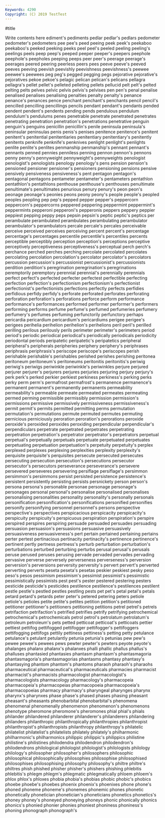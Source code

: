 ```yaml
---
Keywords: 4290
Copyright: (C) 2019 TestTest
---
```


#title

Write contents here
ediment's pediments pedlar pedlar's pedlars
pedometer pedometer's pedometers pee pee's peed peeing peek peek's peekaboo
peekaboo's peeked peeking peeks peel peel's peeled peeling peeling's peelings
peels peep peep's peeped peeper peeper's peepers peephole peephole's peepholes
peeping peeps peer peer's peerage peerage's peerages peered peering peerless
peers pees peeve peeve's peeved peeves peeving peevish peevishly peevishness
peevishness's peewee peewee's peewees peg peg's pegged pegging pegs pejorative
pejorative's pejoratives pekoe pekoe's pelagic pelican pelican's pelicans pellagra pellagra's
pellet pellet's pelleted pelleting pellets pellucid pelt pelt's pelted pelting
pelts pelves pelvic pelvis pelvis's pelvises pen pen's penal penalise
penalised penalises penalising penalties penalty penalty's penance penance's penances pence
penchant penchant's penchants pencil pencil's pencilled pencilling pencillings pencils pendant
pendant's pendants pended pendent pendent's pendents pending pends pendulous pendulum
pendulum's pendulums penes penetrable penetrate penetrated penetrates penetrating penetration penetration's
penetrations penetrative penguin penguin's penguins penicillin penicillin's penile peninsula peninsula's
peninsular peninsulas penis penis's penises penitence penitence's penitent penitent's penitential
penitentiaries penitentiary penitentiary's penitently penitents penknife penknife's penknives penlight penlight's
penlights penlite penlite's penlites penmanship penmanship's pennant pennant's pennants penned
pennies penniless penning pennon pennon's pennons penny penny's pennyweight pennyweight's
pennyweights penologist penologist's penologists penology penology's pens pension pension's pensioned
pensioner pensioner's pensioners pensioning pensions pensive pensively pensiveness pensiveness's pent
pentagon pentagon's pentagonal pentagons pentameter pentameter's pentameters pentathlon pentathlon's pentathlons
penthouse penthouse's penthouses penultimate penultimate's penultimates penurious penury penury's peon
peon's peonage peonage's peonies peons peony peony's people people's peopled
peoples peopling pep pep's pepped pepper pepper's peppercorn peppercorn's peppercorns
peppered peppering peppermint peppermint's peppermints pepperoni pepperoni's pepperonis peppers peppery
peppier peppiest pepping peppy peps pepsin pepsin's peptic peptic's peptics
per perambulate perambulated perambulates perambulating perambulator perambulator's perambulators percale percale's
percales perceivable perceive perceived perceives perceiving percent percent's percentage percentage's
percentages percentile percentile's percentiles percents perceptible perceptibly perception perception's perceptions
perceptive perceptively perceptiveness perceptiveness's perceptual perch perch's perchance perched perches
perching percolate percolated percolates percolating percolation percolation's percolator percolator's percolators
percussion percussion's percussionist percussionist's percussionists perdition perdition's peregrination peregrination's peregrinations
peremptorily peremptory perennial perennial's perennially perennials perfect perfect's perfected perfecter
perfectest perfectible perfecting perfection perfection's perfectionism perfectionism's perfectionist perfectionist's perfectionists
perfections perfectly perfects perfidies perfidious perfidy perfidy's perforate perforated perforates
perforating perforation perforation's perforations perforce perform performance performance's performances performed
performer performer's performers performing performs perfume perfume's perfumed perfumeries perfumery
perfumery's perfumes perfuming perfunctorily perfunctory perhaps pericardia pericardium pericardium's pericardiums
perigee perigee's perigees perihelia perihelion perihelion's perihelions peril peril's perilled
perilling perilous perilously perils perimeter perimeter's perimeters period period's periodic
periodical periodical's periodically periodicals periodicity periodontal periods peripatetic peripatetic's peripatetics
peripheral peripheral's peripherals peripheries periphery periphery's periphrases periphrasis periphrasis's periscope
periscope's periscopes perish perishable perishable's perishables perished perishes perishing peritonea
peritoneum peritoneum's peritoneums peritonitis peritonitis's periwig periwig's periwigs periwinkle periwinkle's
periwinkles perjure perjured perjurer perjurer's perjurers perjures perjuries perjuring perjury
perjury's perk perk's perked perkier perkiest perkiness perkiness's perking perks
perky perm perm's permafrost permafrost's permanence permanence's permanent permanent's permanently
permanents permeability permeability's permeable permeate permeated permeates permeating permed perming
permissible permissibly permission permission's permissions permissive permissively permissiveness permissiveness's permit
permit's permits permitted permitting perms permutation permutation's permutations permute permuted
permutes permuting pernicious perniciously peroration peroration's perorations peroxide peroxide's peroxided
peroxides peroxiding perpendicular perpendicular's perpendiculars perpetrate perpetrated perpetrates perpetrating perpetration
perpetration's perpetrator perpetrator's perpetrators perpetual perpetual's perpetually perpetuals perpetuate perpetuated
perpetuates perpetuating perpetuation perpetuation's perpetuity perpetuity's perplex perplexed perplexes perplexing
perplexities perplexity perplexity's perquisite perquisite's perquisites persecute persecuted persecutes persecuting
persecution persecution's persecutions persecutor persecutor's persecutors perseverance perseverance's persevere persevered
perseveres persevering persiflage persiflage's persimmon persimmon's persimmons persist persisted persistence
persistence's persistent persistently persisting persists persnickety person person's persona persona's
personable personae personage personage's personages personal personal's personalise personalised personalises
personalising personalities personality personality's personally personals personification personification's personifications personified
personifies personify personifying personnel personnel's persons perspective perspective's perspectives perspicacious
perspicacity perspicacity's perspicuity perspicuity's perspicuous perspiration perspiration's perspire perspired perspires
perspiring persuade persuaded persuades persuading persuasion persuasion's persuasions persuasive persuasively
persuasiveness persuasiveness's pert pertain pertained pertaining pertains perter pertest pertinacious
pertinacity pertinacity's pertinence pertinence's pertinent pertly pertness pertness's perturb perturbation
perturbation's perturbations perturbed perturbing perturbs perusal perusal's perusals peruse perused
peruses perusing pervade pervaded pervades pervading pervasive perverse perversely perverseness
perverseness's perversion perversion's perversions perversity perversity's pervert pervert's perverted perverting
perverts peseta peseta's pesetas peskier peskiest pesky peso peso's pesos
pessimism pessimism's pessimist pessimist's pessimistic pessimistically pessimists pest pest's pester
pestered pestering pesters pesticide pesticide's pesticides pestilence pestilence's pestilences pestilent
pestle pestle's pestled pestles pestling pests pet pet's petal petal's
petals petard petard's petards peter peter's petered petering peters petiole
petiole's petioles petite petite's petites petition petition's petitioned petitioner petitioner's
petitioners petitioning petitions petrel petrel's petrels petrifaction petrifaction's petrified petrifies
petrify petrifying petrochemical petrochemical's petrochemicals petrol petrol's petrolatum petrolatum's petroleum
petroleum's pets petted petticoat petticoat's petticoats pettier pettiest pettifog pettifogged
pettifogger pettifogger's pettifoggers pettifogging pettifogs pettily pettiness pettiness's petting petty
petulance petulance's petulant petulantly petunia petunia's petunias pew pew's pewee
pewee's pewees pews pewter pewter's pewters peyote peyote's phalanges phalanx
phalanx's phalanxes phalli phallic phallus phallus's phalluses phantasied phantasies phantasm
phantasm's phantasmagoria phantasmagoria's phantasmagorias phantasms phantasy phantasy's phantasying phantom phantom's
phantoms pharaoh pharaoh's pharaohs pharmaceutical pharmaceutical's pharmaceuticals pharmacies pharmacist pharmacist's
pharmacists pharmacologist pharmacologist's pharmacologists pharmacology pharmacology's pharmacopeia pharmacopeia's pharmacopeias pharmacopoeia
pharmacopoeia's pharmacopoeias pharmacy pharmacy's pharyngeal pharynges pharynx pharynx's pharynxes phase
phase's phased phases phasing pheasant pheasant's pheasants phenobarbital phenobarbital's phenomena
phenomenal phenomenally phenomenon phenomenon's phenomenons phenotype pheromone pheromone's pheromones phial
phial's phials philander philandered philanderer philanderer's philanderers philandering philanders philanthropic
philanthropically philanthropies philanthropist philanthropist's philanthropists philanthropy philanthropy's philatelic philatelist philatelist's
philatelists philately philately's philharmonic philharmonic's philharmonics philippic philippic's philippics philistine
philistine's philistines philodendra philodendron philodendron's philodendrons philological philologist philologist's philologists
philology philology's philosopher philosopher's philosophers philosophic philosophical philosophically philosophies philosophise
philosophised philosophises philosophising philosophy philosophy's philtre philtre's philtres phish phished
phisher phisher's phishers phishing phlebitis phlebitis's phlegm phlegm's phlegmatic phlegmatically
phloem phloem's phlox phlox's phloxes phobia phobia's phobias phobic phobic's
phobics phoebe phoebe's phoebes phoenix phoenix's phoenixes phone phone's phoned
phoneme phoneme's phonemes phonemic phones phonetic phonetically phonetician phonetician's phoneticians
phonetics phonetics's phoney phoney's phoneyed phoneying phoneys phonic phonically phonics
phonics's phonied phonier phonies phoniest phoniness phoniness's phoning phonograph phonograph's
